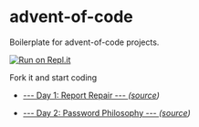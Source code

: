 # advent-of-code
Boilerplate for advent-of-code projects.

[![Run on Repl.it](https://repl.it/badge/github/rihdus/advent-of-code)](https://repl.it/github/rihdus/advent-of-code)

Fork it and start coding

- [--- Day 1: Report Repair ---
](https://github.com/rihdus/advent-of-code/tree/main/2020/day-1) *([source](https://adventofcode.com/2020/day/1))*

- [--- Day 2: Password Philosophy ---
](https://github.com/rihdus/advent-of-code/tree/main/2020/day-2) *([source](https://adventofcode.com/2020/day/2))*
